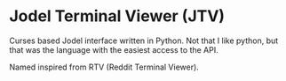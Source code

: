 Jodel Terminal Viewer (JTV)
===========================
Curses based Jodel interface written in Python.
Not that I like python, but that was the language
with the easiest access to the API.

Named inspired from RTV (Reddit Terminal Viewer).
